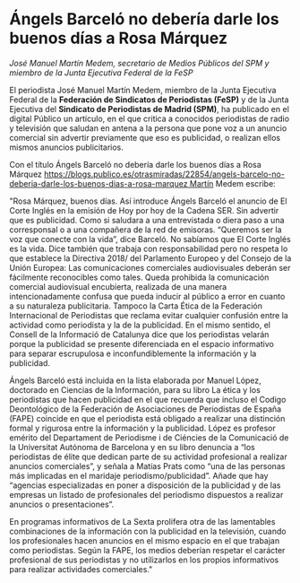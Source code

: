 # Ángels Barceló no debería darle los buenos días a Rosa Márquez

*José Manuel Martín Medem, secretario de Medios Públicos del SPM y miembro de la Junta Ejecutiva Federal de la FeSP*

El periodista José Manuel Martín Medem, miembro de la Junta Ejecutiva Federal de la **Federación de Sindicatos de Periodistas (FeSP)** y de la Junta Ejecutiva del **Sindicato de Periodistas de Madrid (SPM)**, ha publicado en el digital Público un artículo, en el que critica a conocidos periodistas de radio y televisión que saludan en antena a la persona que pone voz a un anuncio comercial sin advertir previamente que eso es publicidad, o realizan ellos mismos anuncios publicitarios.

Con el título Ángels Barceló no debería darle los buenos días a Rosa Márquez https://blogs.publico.es/otrasmiradas/22854/angels-barcelo-no-deberia-darle-los-buenos-dias-a-rosa-marquez Martín Medem escribe:

"Rosa Márquez, buenos días. Así introduce Ángels Barceló el anuncio de El Corte Inglés en la emisión de Hoy por hoy de la Cadena SER. Sin advertir que es publicidad. Como si saludara a una entrevistada o diera paso a una corresponsal o a una compañera de la red de emisoras. “Queremos ser la voz que conecte con la vida”, dice Barceló. No sabíamos que El Corte Inglés es la vida. Dice también que trabaja con responsabilidad pero no respeta lo que establece la Directiva 2018/ del Parlamento Europeo y del Consejo de la Unión Europea: Las comunicaciones comerciales audiovisuales deberán ser fácilmente reconocibles como tales. Queda prohibida la comunicación comercial audiovisual encubierta, realizada de una manera intencionadamente confusa que pueda inducir al público a error en cuanto a su naturaleza publicitaria. Tampoco la Carta Ética de la Federación Internacional de Periodistas que reclama evitar cualquier confusión entre la actividad como periodista y la de la publicidad. En el mismo sentido, el Consell de la Informació de Catalunya dice que los periodistas velarán porque la publicidad se presente diferenciada en el espacio informativo para separar escrupulosa e inconfundiblemente la información y la publicidad.

Ángels Barceló está incluida en la lista elaborada por Manuel López, doctorado en Ciencias de la Información, para su libro La ética y los periodistas que hacen publicidad en el que recuerda que incluso el Codigo Deontológico de la Federación de Asociaciones de Periodistas de España (FAPE) coincide en que el periodista está obligado a realizar una distinción formal y rigurosa entre la información y la publicidad. López es profesor emérito del Departament de Periodisme i de Ciéncies de la Comunicació de la Universitat Autónoma de Barcelona y en su libro denuncia a “los periodistas de élite que dedican parte de su actividad profesional a realizar anuncios comerciales”, y señala a Matías Prats como “una de las personas más implicadas en el maridaje periodismo/publicidad”. Añade que hay “agencias especializadas en poner a disposición de la publicidad y de las empresas un listado de profesionales del periodismo dispuestos a realizar anuncios o presentaciones”.

En programas informativos de La Sexta prolifera otra de las lamentables combinaciones de la información con la publicidad en la televisión, cuando los profesionales hacen anuncios en el mismo espacio en el que trabajan como periodistas. Según la FAPE, los medios deberían respetar el carácter profesional de sus periodistas y no utilizarlos en los propios informativos para realizar actividades comerciales."

